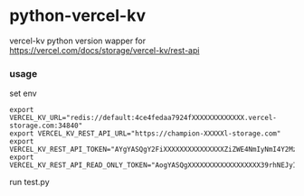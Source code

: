 # python-vercel-kv
vercel-kv python version
wapper for https://vercel.com/docs/storage/vercel-kv/rest-api

### usage
set env
```
export VERCEL_KV_URL="redis://default:4ce4fedaa7924fXXXXXXXXXXXXX.vercel-storage.com:34840"
export VERCEL_KV_REST_API_URL="https://champion-XXXXXl-storage.com"
export VERCEL_KV_REST_API_TOKEN="AYgYASQgY2FiXXXXXXXXXXXXXXXZiZWE4NmIyNmI4Y2MzZjE3ZjY="
export VERCEL_KV_REST_API_READ_ONLY_TOKEN="AogYASQgXXXXXXXXXXXXXXXXXX39rhNEJyIFjEPv0rY6s="
```

run test.py